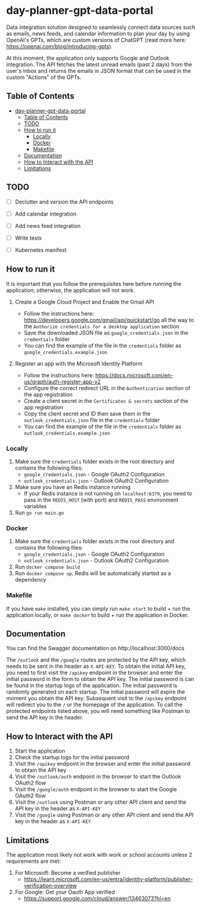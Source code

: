 # day-planner-gpt-data-portal
Data integration solution designed to seamlessly connect data sources such as emails, news feeds, and calendar information to plan your day by using OpenAI's GPTs, which are custom versions of ChatGPT (read more here: https://openai.com/blog/introducing-gpts).

At this moment, the application only supports Google and Outlook integration. The API fetches the latest unread emails (past 2 days) from the user's inbox and returns the emails in JSON format that can be used in the custom "Actions" of the GPTs.

## Table of Contents
- [day-planner-gpt-data-portal](#day-planner-gpt-data-portal)
  - [Table of Contents](#table-of-contents)
  - [TODO](#todo)
  - [How to run it](#how-to-run-it)
    - [Locally](#locally)
    - [Docker](#docker)
    - [Makefile](#makefile)
  - [Documentation](#documentation)
  - [How to Interact with the API](#how-to-interact-with-the-api)
  - [Limitations](#limitations)


## TODO
- [ ] Declutter and version the API endpoints
- [ ] Add calendar integration
- [ ] Add news feed integration
- [ ] Write tests
- [ ] Kubernetes manifest



## How to run it
It is important that you follow the prerequisites here before running the application; otherwise, the application will not work.
1. Create a Google Cloud Project and Enable the Gmail API
    - Follow the instructions here: https://developers.google.com/gmail/api/quickstart/go all the way to the `Authorize credentials for a desktop application` section
    - Save the downloaded JSON file as `google_credentials.json` in the `credentials` folder
    - You can find the example of the file in the `credentials` folder as `google_credentials.example.json`

2. Register an app with the Microsoft Identity Platform
   - Follow the instructions here: https://docs.microsoft.com/en-us/graph/auth-register-app-v2
   - Configure the correct redirect URL in the `Authentication` section of the app registration
   - Create a client secret in the `Certificates & secrets` section of the app registration
   - Copy the client secret and ID then save them in the `outlook_credentials.json` file in the `credentials` folder
   - You can find the example of the file in the `credentials` folder as `outlook_credentials.example.json`

### Locally
1. Make sure the `credentials` folder exists in the root directory and contains the following files:
    - `google_credentials.json` - Google OAuth2 Configuration
    - `outlook_credentials.json` - Outlook OAuth2 Configuration
2. Make sure you have an Redis instance running
    - If your Redis instance is not running on `localhost:6379`, you need to pass in the `REDIS_HOST` (with port) and `REDIS_PASS` environment variables
3. Run `go run main.go`

### Docker
1. Make sure the `credentials` folder exists in the root directory and contains the following files:
    - `google_credentials.json` - Google OAuth2 Configuration
    - `outlook_credentials.json` - Outlook OAuth2 Configuration
2. Run `docker compose build`
3. Run `docker compose up`. Redis will be automatically started as a dependency

### Makefile
If you have `make` installed, you can simply run `make start` to build + run the application locally, or `make docker` to build + run the application in Docker.

## Documentation
You can find the Swagger documentation on http://localhost:3000/docs

The `/outlook` and the `/google` routes are protected by the API key, which needs to be sent in the header as `X-API-KEY`. To obtain the initial API key, you need to first visit the `/apikey` endpoint in the browser and enter the initial password in the form to obtain the API key. The initial password is can be found in the startup logs of the application. The initial password is randomly generated on each startup. The initial password will expire the moment you obtain the API key. Subsequent visit to the `/apikey` endpoint will redirect you to the `/` or the homepage of the application. To call the protected endpoints listed above, you will need something like Postman to send the API key in the header.

## How to Interact with the API
1. Start the application
2. Check the startup logs for the initial password
3. Visit the `/apikey` endpoint in the browser and enter the initial password to obtain the API key
4. Visit the `/outlook/auth` endpoint in the browser to start the Outlook OAuth2 flow
5. Visit the `/google/auth` endpoint in the browser to start the Google OAuth2 flow
6. Visit the `/outlook` using Postman or any other API client and send the API key in the header as `X-API-KEY`
7. Visit the `/google` using Postman or any other API client and send the API key in the header as `X-API-KEY`

## Limitations
The application most likely not work with work or school accounts unless 2 requirements are met:
1. For Microsoft: Become a verified publisher
     - https://learn.microsoft.com/en-us/entra/identity-platform/publisher-verification-overview
2. For Google: Get your Oauth App verified
     -  https://support.google.com/cloud/answer/13463073?hl=en